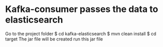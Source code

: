 # Kafka-consumer passes the data to elasticsearch

Go to the project folder
$ cd kafka-elasticsearch
$ mvn clean install
$ cd target
The jar file will be created 
run this jar file
